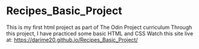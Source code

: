 # Recipes_Basic_Project
This is my first html project as part of The Odin Project curriculum
Through this project, I have practiced some basic HTML and CSS
Watch this site live at: 
https://darime20.github.io/Recipes_Basic_Project/